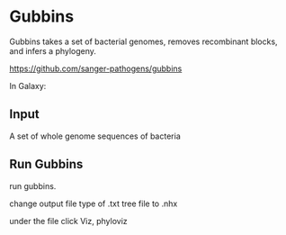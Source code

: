 # Gubbins


Gubbins takes a set of bacterial genomes, removes recombinant blocks, and infers a phylogeny.

https://github.com/sanger-pathogens/gubbins

In Galaxy:

## Input

A set of whole genome sequences of bacteria

## Run Gubbins

run gubbins.

change output file type of .txt tree file to .nhx

under the file click Viz, phyloviz
